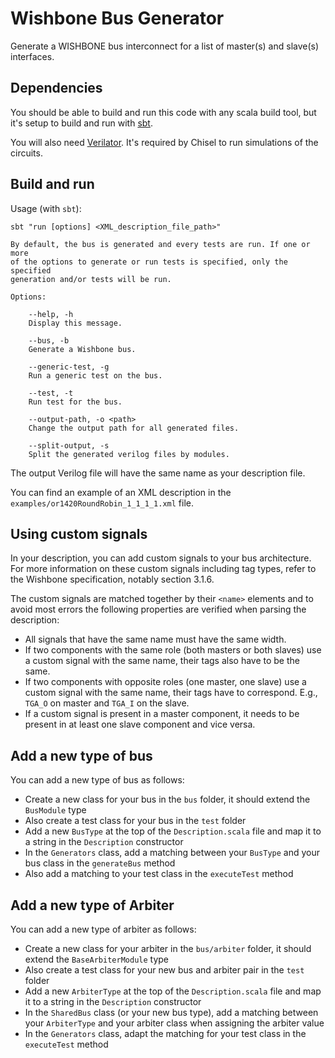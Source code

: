 # Wishbone Bus Generator

Generate a WISHBONE bus interconnect for a list of master(s) and slave(s) interfaces.

## Dependencies

You should be able to build and run this code with any scala build tool, but it's setup to build and run with [sbt](https://www.scala-sbt.org/download/).  

You will also need [Verilator](https://www.chisel-lang.org/docs/installation#verilator). It's required by Chisel to run simulations of the circuits.

## Build and run


Usage (with `sbt`):

``` 
sbt "run [options] <XML_description_file_path>"
    
By default, the bus is generated and every tests are run. If one or more 
of the options to generate or run tests is specified, only the specified 
generation and/or tests will be run. 

Options:

    --help, -h 
    Display this message.

    --bus, -b 
    Generate a Wishbone bus.

    --generic-test, -g
    Run a generic test on the bus.

    --test, -t
    Run test for the bus.

    --output-path, -o <path>
    Change the output path for all generated files.
    
    --split-output, -s
    Split the generated verilog files by modules.
```

The output Verilog file will have the same name as your description file.

You can find an example of an XML description in the `examples/or1420RoundRobin_1_1_1_1.xml` file.

## Using custom signals

In your description, you can add custom signals to your bus architecture. For more information on these custom signals including tag types, refer to the Wishbone specification, notably section 3.1.6.

The custom signals are matched together by their `<name>` elements and to avoid most errors the following properties are verified when parsing the description: 

- All signals that have the same name must have the same width.
- If two components with the same role (both masters or both slaves) use a custom signal with the same name, their tags also have to be the same.
- If two components with opposite roles (one master, one slave) use a custom signal with the same name, their tags have to correspond. E.g., `TGA_O` on master and `TGA_I` on the slave.
- If a custom signal is present in a master component, it needs to be present in at least one slave component and vice versa.

## Add a new type of bus

You can add a new type of bus as follows:

 - Create a new class for your bus in the `bus` folder, it should extend the `BusModule` type
 - Also create a test class for your bus in the `test` folder
 - Add a new `BusType` at the top of the `Description.scala` file and map it to a string in the `Description` constructor
 - In the `Generators` class, add a matching between your `BusType` and your bus class in the `generateBus` method
 - Also add a matching to your test class in the `executeTest` method

## Add a new type of Arbiter

You can add a new type of arbiter as follows:

 - Create a new class for your arbiter in the `bus/arbiter` folder, it should extend the `BaseArbiterModule` type
 - Also create a test class for your new bus and arbiter pair in the `test` folder
 - Add a new `ArbiterType` at the top of the `Description.scala` file and map it to a string in the `Description` constructor
 - In the `SharedBus` class (or your new bus type), add a matching between your `ArbiterType` and your arbiter class when assigning the arbiter value
 - In the `Generators` class, adapt the matching for your test class in the `executeTest` method
